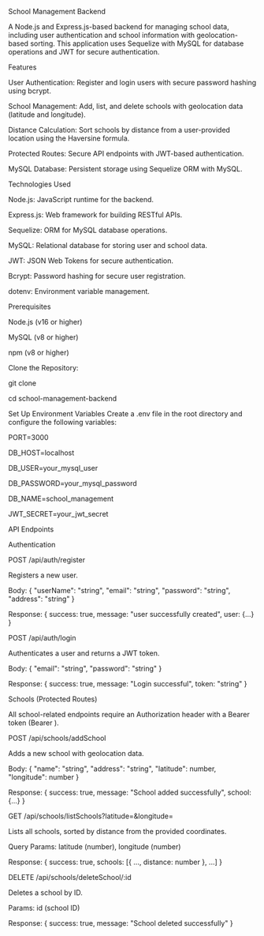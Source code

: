 School Management Backend

A Node.js and Express.js-based backend for managing school data, including user authentication and school information with geolocation-based sorting. This application uses Sequelize with MySQL for database operations and JWT for secure authentication.

Features





User Authentication: Register and login users with secure password hashing using bcrypt.



School Management: Add, list, and delete schools with geolocation data (latitude and longitude).



Distance Calculation: Sort schools by distance from a user-provided location using the Haversine formula.



Protected Routes: Secure API endpoints with JWT-based authentication.



MySQL Database: Persistent storage using Sequelize ORM with MySQL.

Technologies Used





Node.js: JavaScript runtime for the backend.



Express.js: Web framework for building RESTful APIs.



Sequelize: ORM for MySQL database operations.



MySQL: Relational database for storing user and school data.



JWT: JSON Web Tokens for secure authentication.



Bcrypt: Password hashing for secure user registration.



dotenv: Environment variable management.

Prerequisites





Node.js (v16 or higher)



MySQL (v8 or higher)



npm (v8 or higher)

Clone the Repository:

git clone <repository-url>

cd school-management-backend

Set Up Environment Variables  Create a .env file in the root directory and configure the following variables:

PORT=3000

DB_HOST=localhost

DB_USER=your_mysql_user

DB_PASSWORD=your_mysql_password

DB_NAME=school_management

JWT_SECRET=your_jwt_secret

API Endpoints

Authentication





POST /api/auth/register





Registers a new user.



Body: { "userName": "string", "email": "string", "password": "string", "address": "string" }



Response: { success: true, message: "user successfully created", user: {...} }



POST /api/auth/login





Authenticates a user and returns a JWT token.



Body: { "email": "string", "password": "string" }



Response: { success: true, message: "Login successful", token: "string" }

Schools (Protected Routes)

All school-related endpoints require an Authorization header with a Bearer token (Bearer <token>).





POST /api/schools/addSchool





Adds a new school with geolocation data.



Body: { "name": "string", "address": "string", "latitude": number, "longitude": number }



Response: { success: true, message: "School added successfully", school: {...} }



GET /api/schools/listSchools?latitude=&longitude=





Lists all schools, sorted by distance from the provided coordinates.



Query Params: latitude (number), longitude (number)



Response: { success: true, schools: [{ ..., distance: number }, ...] }



DELETE /api/schools/deleteSchool/:id





Deletes a school by ID.



Params: id (school ID)



Response: { success: true, message: "School deleted successfully" }
